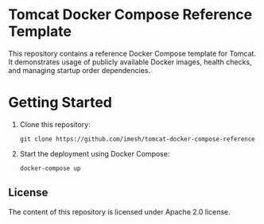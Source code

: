 # Tomcat Docker Compose Reference Template

This repository contains a reference Docker Compose template for Tomcat. It demonstrates usage of publicly available Docker images, health checks, and managing startup order dependencies.

# Getting Started

1. Clone this repository:

   ```
   git clone https://github.com/imesh/tomcat-docker-compose-reference
   ```
2. Start the deployment using Docker Compose:

   ```
   docker-compose up
   ```

## License

The content of this repository is licensed under Apache 2.0 license.